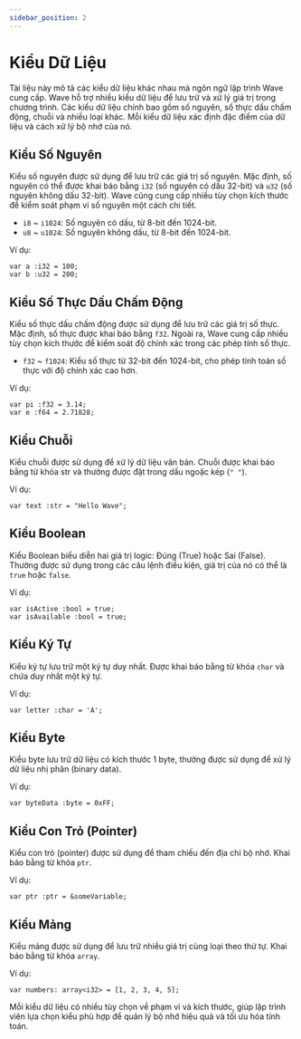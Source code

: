 ```yaml
---
sidebar_position: 2
---
```


# Kiểu Dữ Liệu

Tài liệu này mô tả các kiểu dữ liệu khác nhau mà ngôn ngữ lập trình Wave cung cấp.
Wave hỗ trợ nhiều kiểu dữ liệu để lưu trữ và xử lý giá trị trong chương trình.
Các kiểu dữ liệu chính bao gồm số nguyên, số thực dấu chấm động, chuỗi và nhiều loại khác.
Mỗi kiểu dữ liệu xác định đặc điểm của dữ liệu và cách xử lý bộ nhớ của nó.

## Kiểu Số Nguyên
Kiểu số nguyên được sử dụng để lưu trữ các giá trị số nguyên.
Mặc định, số nguyên có thể được khai báo bằng `i32` (số nguyên có dấu 32-bit) và `u32` (số nguyên không dấu 32-bit).
Wave cũng cung cấp nhiều tùy chọn kích thước để kiểm soát phạm vi số nguyên một cách chi tiết.

* `i8` ~ `i1024`: Số nguyên có dấu, từ 8-bit đến 1024-bit.
* `u8` ~ `u1024`: Số nguyên không dấu, từ 8-bit đến 1024-bit.

Ví dụ:
```wave
var a :i32 = 100;
var b :u32 = 200;
```

## Kiểu Số Thực Dấu Chấm Động
Kiểu số thực dấu chấm động được sử dụng để lưu trữ các giá trị số thực.
Mặc định, số thực được khai báo bằng `f32`.
Ngoài ra, Wave cung cấp nhiều tùy chọn kích thước để kiểm soát độ chính xác trong các phép tính số thực.

* `f32` ~ `f1024`: Kiểu số thực từ 32-bit đến 1024-bit, cho phép tính toán số thực với độ chính xác cao hơn.

Ví dụ:
```wave
var pi :f32 = 3.14;
var e :f64 = 2.71828;
```

## Kiểu Chuỗi
Kiểu chuỗi được sử dụng để xử lý dữ liệu văn bản.
Chuỗi được khai báo bằng từ khóa str và thường được đặt trong dấu ngoặc kép (`" "`).

Ví dụ:
```wave
var text :str = "Hello Wave";
```

## Kiểu Boolean
Kiểu Boolean biểu diễn hai giá trị logic: Đúng (True) hoặc Sai (False).
Thường được sử dụng trong các câu lệnh điều kiện, giá trị của nó có thể là `true` hoặc `false`.

Ví dụ:
```wave
var isActive :bool = true;
var isAvailable :bool = true;
```

## Kiểu Ký Tự
Kiểu ký tự lưu trữ một ký tự duy nhất.
Được khai báo bằng từ khóa `char` và chứa duy nhất một ký tự.

Ví dụ:
```wave
var letter :char = 'A';
```

## Kiểu Byte
Kiểu byte lưu trữ dữ liệu có kích thước 1 byte,
thường được sử dụng để xử lý dữ liệu nhị phân (binary data).

Ví dụ:
```wave
var byteData :byte = 0xFF;
```

## Kiểu Con Trỏ (Pointer)
Kiểu con trỏ (pointer) được sử dụng để tham chiếu đến địa chỉ bộ nhớ.
Khai báo bằng từ khóa `ptr`.

Ví dụ:
```wave
var ptr :ptr = &someVariable;
```

## Kiểu Mảng
Kiểu mảng được sử dụng để lưu trữ nhiều giá trị cùng loại theo thứ tự.
Khai báo bằng từ khóa `array`.

Ví dụ:
```wave
var numbers: array<i32> = [1, 2, 3, 4, 5];
```

Mỗi kiểu dữ liệu có nhiều tùy chọn về phạm vi và kích thước, giúp lập trình viên lựa chọn kiểu phù hợp
để quản lý bộ nhớ hiệu quả và tối ưu hóa tính toán.
